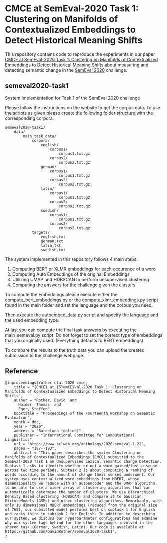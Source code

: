 # CMCE at SemEval-2020 Task 1: Clustering on Manifolds of Contextualized Embeddings to Detect Historical Meaning Shifts

This repository contains code to reproduce the experiments in our paper [CMCE at SemEval-2020 Task 1: Clustering on Manifolds of Contextualized Embeddings to Detect Historical Meaning Shifts
](https://www.aclweb.org/anthology/2020.semeval-1.22/) about measuring and detecting semantic change in the [SemEval 2020](https://competitions.codalab.org/competitions/20948) challenge. 

## semeval2020-task1
System Implementation for Task 1 of the SemEval 2020 challenge

<!--
The website to the SemEval challenge can be found [here](https://competitions.codalab.org/competitions/20948)
-->

Please follow the instructions on the website to get the corpus data.
To use the scripts as given please create the following folder structure
with the corresponding corpora.

    semeval2020-task1/
        data/
            main_task_data/
                corpora/
                    english/
                        corpus1/
                            corpus1.txt.gz
                        corpus2/
                            corpus2.txt.gz
                    german/
                        corpus1/
                            corpus1.txt.gz
                        corpus2/
                            corpus2.txt.gz
                    latin/
                        corpus1/
                            corpus1.txt.gz
                        corpus2/
                            corpus2.txt.gz
                    swedish/
                        corpus1/
                            corpus1.txt.gz
                        corpus2/
                            corpus2.txt.gz
                targets/
                    english.txt
                    german.txt
                    latin.txt
                    swedish.txt
                

The system implemented in this repository follows 4 main steps:

1. Computing BERT or XLMR embeddings for each occurence of a word
2. Computing Auto Embeddings of the original Embeddings
3. Utilizing UMAP and HDBSCAN to perform unsupervised clustering
4. Computing the answers for the challenge given the clusters

To compute the Embeddings please execute either the compute_bert_embeddings.py or the
compute_xlmr_embeddings.py script found in the main folder and set the language and the corpus 
you need.  

Then execute the autoembed_data.py script and specify the language and the used embedding type.

At last you can compute the final task answers by executing the main_semeval.py script.
Do not forget to set the correct type of embeddings that you originally used.
(Everything defaults to BERT embeddings)

To compare the results to the truth data you can upload the created submission to the 
challenge webpage.

## Reference

```
@inproceedings{rother-etal-2020-cmce,
    title = "{CMCE} at {S}em{E}val-2020 Task 1: Clustering on Manifolds of Contextualized Embeddings to Detect Historical Meaning Shifts",
    author = "Rother, David  and
      Haider, Thomas  and
      Eger, Steffen",
    booktitle = "Proceedings of the Fourteenth Workshop on Semantic Evaluation",
    month = dec,
    year = "2020",
    address = "Barcelona (online)",
    publisher = "International Committee for Computational Linguistics",
    url = "https://www.aclweb.org/anthology/2020.semeval-1.22",
    pages = "187--193",
    abstract = "This paper describes the system Clustering on Manifolds of Contextualized Embeddings (CMCE) submitted to the SemEval-2020 Task 1 on Unsupervised Lexical Semantic Change Detection. Subtask 1 asks to identify whether or not a word gained/lost a sense across two time periods. Subtask 2 is about computing a ranking of words according to the amount of change their senses underwent. Our system uses contextualized word embeddings from MBERT, whose dimensionality we reduce with an autoencoder and the UMAP algorithm, to be able to use a wider array of clustering algorithms that can automatically determine the number of clusters. We use Hierarchical Density Based Clustering (HDBSCAN) and compare it to Gaussian MixtureModels (GMMs) and other clustering algorithms. Remarkably, with only 10 dimensional MBERT embeddings (reduced from the original size of 768), our submitted model performs best on subtask 1 for English and ranks third in subtask 2 for English. In addition to describing our system, we discuss our hyperparameter configurations and examine why our system lags behind for the other languages involved in the shared task (German, Swedish, Latin). Our code is available at https://github.com/DavidRother/semeval2020-task1",
}
```
